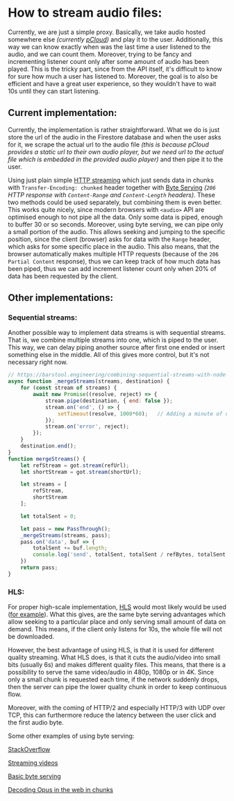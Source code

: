 # How to stream audio files:

Currently, we are just a simple proxy. Basically, we take audio hosted somewhere else *(currently [pCloud](https://my.pcloud.com))* and play it to the user. Additionally, this way we can know exactly when was the last time a user listened to the audio, and we can count them. Moreover, trying to be fancy and incrementing listener count only after some amount of audio has been played. This is the tricky part, since from the API itself, it's difficult to know for sure how much a user has listened to. Moreover, the goal is to also be efficient and have a great user experience, so they wouldn't have to wait 10s until they can start listening.

## Current implementation:

Currently, the implementation is rather straightforward. What we do is just store the url of the audio in the Firestore database and when the user asks for it, we scrape the actual url to the audio file *(this is because pCloud provides a static url to their own audio player, but we need url to the actual file which is embedded in the provided audio player)* and then pipe it to the user.

Using just plain simple [HTTP streaming](https://gist.github.com/CMCDragonkai/6bfade6431e9ffb7fe88.js) which just sends data in chunks with `Transfer-Encoding: chunked` header together with [Byte Serving](https://en.wikipedia.org/wiki/Byte_serving) *(`206` HTTP response with `Content-Range` and `Content-Length` headers)*. These two methods could be used separately, but combining them is even better. This works quite nicely, since modern browsers with `<audio>` API are optimised enough to not pipe all the data. Only some data is piped, enough to buffer 30 or so seconds. Moreover, using byte serving, we can pipe only a small portion of the audio. This allows seeking and jumping to the specific position, since the client (browser) asks for data with the `Range` header, which asks for some specific place in the audio. This also means, that the browser automatically makes multiple HTTP requests (because of the `206 Partial Content` response), thus we can keep track of how much data has been piped, thus we can add increment listener count only when 20% of data has been requested by the client.

## Other implementations:

### Sequential streams:
Another possible way to implement data streams is with sequential streams. That is, we combine multiple streams into one, which is piped to the user. This way, we can delay piping another source after first one ended or insert something else in the middle. All of this gives more control, but it's not necessary right now.
```js
// https://barstool.engineering/combining-sequential-streams-with-node-js/
async function _mergeStreams(streams, destination) {
    for (const stream of streams) {
        await new Promise((resolve, reject) => {
            stream.pipe(destination, { end: false });
            stream.on('end', () => {
                setTimeout(resolve, 1000*60);   // Adding a minute of delay before piping another stream (if network is not slow, this does not fail)
            });
            stream.on('error', reject);
        });
    }
    destination.end();
}
function mergeStreams() {
    let refStream = got.stream(refUrl);
    let shortStream = got.stream(shortUrl);

    let streams = [
        refStream,
        shortStream
    ];

    let totalSent = 0;

    let pass = new PassThrough();
    _mergeStreams(streams, pass);
    pass.on('data', buf => {
        totalSent += buf.length;
        console.log('send', totalSent, totalSent / refBytes, totalSent / (refBytes + shortUrlBytes));
    })
    return pass;
}
```

### HLS:
For proper high-scale implementation, [HLS](https://www.cloudflare.com/en-gb/learning/video/what-is-http-live-streaming/) would most likely would be used ([for example](https://medium.com/@HoseungJang/video-streaming-with-node-js-9401213a04e7)). What this gives, are the same byte serving advantages which allow seeking to a particular place and only serving small amount of data on demand. This means, if the client only listens for 10s, the whole file will not be downloaded.

However, the best advantage of using HLS, is that it is used for different quality streaming. What HLS does, is that it cuts the audio/video into small bits (usually 6s) and makes different quality files. This means, that there is a possibility to serve the same video/audio in 480p, 1080p or in 4K. Since only a small chunk is requested each time, if the network suddenly drops, then the server can pipe the lower quality chunk in order to keep continuous flow.

Moreover, with the coming of HTTP/2 and especially HTTP/3 with UDP over TCP, this can furthermore reduce the latency between the user click and the first audio byte.

Some other examples of using byte serving:

[StackOverflow](https://stackoverflow.com/a/42591021/9819103)

[Streaming videos](https://www.linode.com/docs/guides/build-react-video-streaming-app/#stream-a-video)

[Basic byte serving](https://blog.bywachira.com/post/stream-mp3-link-to-html-audio-tag)

[Decoding Opus in the web in chunks](https://github.com/AnthumChris/fetch-stream-audio)